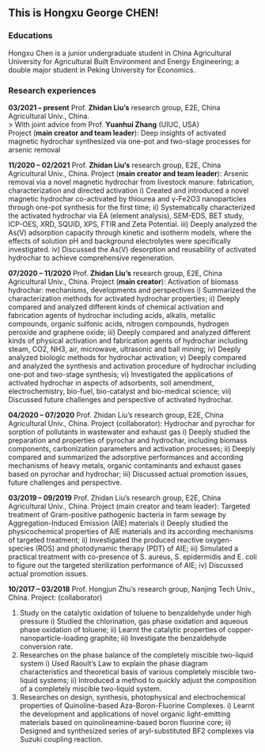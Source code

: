 ## This is Hongxu George CHEN!

### Educations
Hongxu Chen is a junior undergraduate student in China Agricultural University for Agricultural Built Environment and Energy Engineering; a double major student in Peking University for Economics.

### Research experiences
**03/2021 – present**      Prof. **Zhidan Liu’s** research group, E2E, China Agricultural Univ., China.   
                         > With joint advice from Prof. **Yuanhui Zhang** (UIUC, USA)  
Project (**main creator and team leader**): Deep insights of activated magnetic hydrochar synthesized via one-pot and two-stage processes for arsenic removal   

**11/2020 – 02/2021**      Prof. **Zhidan Liu’s** research group, E2E, China Agricultural Univ., China.
Project (**main creator and team leader**): Arsenic removal via a novel magnetic hydrochar from livestock manure: fabrication, characterization and directed activation
i)	Created and introduced a novel magnetic hydrochar co-activated by thiourea and γ-Fe2O3 nanoparticles through one-pot synthesis for the first time;
ii)	Systematically characterized the activated hydrochar via EA (element analysis), SEM-EDS, BET study, ICP-OES, XRD, SQUID, XPS, FTIR and Zeta Potential.
iii)	Deeply analyzed the As(V) adsorption capacity through kinetic and isotherm models, where the effects of solution pH and background electrolytes were specifically investigated.
iv)	Discussed the As(V) desorption and reusability of activated hydrochar to achieve comprehensive regeneration.

**07/2020 – 11/2020**      Prof. **Zhidan Liu’s** research group, E2E, China Agricultural Univ., China.
Project (**main creator**): Activation of biomass hydrochar: mechanisms, developments and perspectives
i)	Summarized the characterization methods for activated hydrochar properties;
ii)	Deeply compared and analyzed different kinds of chemical activation and fabrication agents of hydrochar including acids, alkalis, metallic compounds, organic sulfonic acids, nitrogen compounds, hydrogen peroxide and graphene oxide;
iii)	Deeply compared and analyzed different kinds of physical activation and fabrication agents of hydrochar including steam, CO2, NH3, air, microwave, ultrasonic and ball mining;
iv)	Deeply analyzed biologic methods for hydrochar activation;
v)	Deeply compared and analyzed the synthesis and activation procedure of hydrochar including one-pot and two-stage synthesis;
vi)	Investigated the applications of activated hydrochar in aspects of adsorbents, soil amendment, electrochemistry, bio-fuel, bio-catalyst and bio-medical science;
vii)	Discussed future challenges and perspective of activated hydrochar.

**04/2020 – 07/2020**      Prof. Zhidan Liu’s research group, E2E, China Agricultural Univ., China.
Project (collaborator): Hydrochar and pyrochar for sorption of pollutants in wastewater and exhaust gas
i)	Deeply studied the preparation and properties of pyrochar and hydrochar, including biomass components, carbonization parameters and activation processes;
ii)	Deeply compared and summarized the adsorptive performances and according mechanisms of heavy metals, organic contaminants and exhaust gases based on pyrochar and hydrochar;
iii)	Discussed actual promotion issues, future challenges and perspective.

**03/2019 – 09/2019**      Prof. Zhidan Liu’s research group, E2E, China Agricultural Univ., China.
Project (main creator and team leader): Targeted treatment of Gram-positive pathogenic bacteria in farm sewage by Aggregation-Induced Emission (AIE) materials
i)	Deeply studied the physicochemical properties of AIE materials and its according mechanisms of targeted treatment;
ii)	Investigated the produced reactive oxygen-species (ROS) and photodynamic therapy (PDT) of AIE;
iii)	Simulated a practical treatment with co-presence of S. aureus, S. epidermidis and E. coli to figure out the targeted sterilization performance of AIE;
iv)	Discussed actual promotion issues.

**10/2017 – 03/2018**      Prof. Hongjun Zhu’s research group, Nanjing Tech Univ., China.
Project: (collaborator)
1)	Study on the catalytic oxidation of toluene to benzaldehyde under high pressure
i)	Studied the chlorination, gas phase oxidation and aqueous phase oxidation of toluene;
ii)	Learnt the catalytic properties of copper-nanoparticle-loading graphite;
iii)	Investigate the benzaldehyde conversion rate.
2)	Researches on the phase balance of the completely miscible two-liquid system
i)	Used Raoult’s Law to explain the phase diagram characteristics and theoretical basis of various completely miscible two-liquid systems;
ii)	Introduced a method to quickly adjust the composition of a completely miscible two-liquid system.
3)	Researches on design, synthesis, photophysical and electrochemical properties of Quinoline-based Aza-Boron-Fluorine Complexes.
i)	Learnt the development and applications of novel organic light-emitting materials based on quinolineamine-based boron fluorine core;
ii)	Designed and synthesized series of aryl-substituted BF2 complexes via Suzuki coupling reaction.


